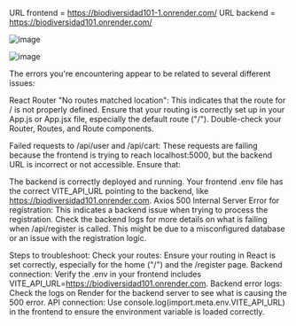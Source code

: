 URL frontend = https://biodiversidad101-1.onrender.com/
URL backend = https://biodiversidad101.onrender.com/

![image](https://github.com/user-attachments/assets/1cd9286d-bb95-4c61-92e8-c87c43148873)

![image](https://github.com/user-attachments/assets/80ed1ffc-7869-4192-80a6-0b43c2dc4302)

The errors you're encountering appear to be related to several different issues:

React Router "No routes matched location": This indicates that the route for / is not properly defined. Ensure that your routing is correctly set up in your App.js or App.jsx file, especially the default route ("/"). Double-check your Router, Routes, and Route components.

Failed requests to /api/user and /api/cart: These requests are failing because the frontend is trying to reach localhost:5000, but the backend URL is incorrect or not accessible. Ensure that:

The backend is correctly deployed and running.
Your frontend .env file has the correct VITE_API_URL pointing to the backend, like https://biodiversidad101.onrender.com.
Axios 500 Internal Server Error for registration: This indicates a backend issue when trying to process the registration. Check the backend logs for more details on what is failing when /api/register is called. This might be due to a misconfigured database or an issue with the registration logic.

Steps to troubleshoot:
Check your routes: Ensure your routing in React is set correctly, especially for the home ("/") and the /register page.
Backend connection: Verify the .env in your frontend includes VITE_API_URL=https://biodiversidad101.onrender.com.
Backend error logs: Check the logs on Render for the backend server to see what is causing the 500 error.
API connection: Use console.log(import.meta.env.VITE_API_URL) in the frontend to ensure the environment variable is loaded correctly.
